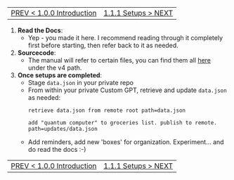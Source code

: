 <TABLE width="100%"><TR><TD align="left"><a href="‐-1.0.0-Introduction.md">PREV < 1.0.0 Introduction</a></TD><TD align="right"><a href="‐-1.1.1-Setups.md">1.1.1 Setups > NEXT</a></TD></TR></TABLE>
   
1. **Read the Docs**:
   - Yep - you made it here. I recommend reading through it completely first before starting, then refer back to it as needed.
2. **Sourcecode**:
   - The manual will refer to certain files, you can find them all [here](../files) under the v4 path.
3. **Once setups are completed**:
   - Stage `data.json` in your private repo
   - From within your private Custom GPT, retrieve and update `data.json` as needed:
     ```
     retrieve data.json from remote root path=data.json
     ```
     ```
     add "quantum computer" to groceries list. publish to remote. path=updates/data.json
     ```
   - Add reminders, add new 'boxes' for organization. Experiment... and do read the docs :-)

<TABLE width="100%"><TR><TD align="left"><a href="‐-1.0.0-Introduction.md">PREV < 1.0.0 Introduction</a></TD><TD align="right"><a href="‐-1.1.1-Setups.md">1.1.1 Setups > NEXT</a></TD></TR></TABLE>
